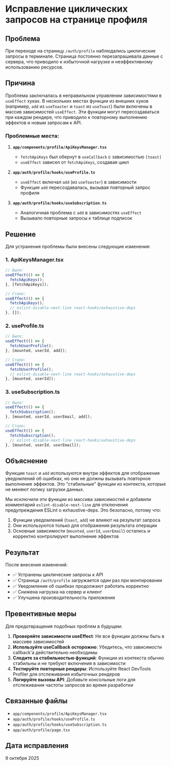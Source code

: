 # Исправление циклических запросов на странице профиля

## Проблема

При переходе на страницу `/auth/profile` наблюдались циклические запросы в терминале. Страница постоянно перезапрашивала данные с сервера, что приводило к избыточной нагрузке и неэффективному использованию ресурсов.

## Причина

Проблема заключалась в неправильном управлении зависимостями в `useEffect` хуках. В нескольких местах функции из внешних хуков (например, `add` из `useToaster` и `toast` из `useToast`) были включены в массив зависимостей `useEffect`. Эти функции могут пересоздаваться при каждом рендере, что приводило к повторному выполнению эффектов и новым запросам к API.

### Проблемные места:

1. **`app/components/profile/ApiKeysManager.tsx`**
   - `fetchApiKeys` был обернут в `useCallback` с зависимостью `[toast]`
   - `useEffect` зависел от `fetchApiKeys`, создавая цикл

2. **`app/auth/profile/hooks/useProfile.ts`**
   - `useEffect` включал `add` (из `useToaster`) в зависимости
   - Функция `add` пересоздавалась, вызывая повторный запрос профиля

3. **`app/auth/profile/hooks/useSubscription.ts`**
   - Аналогичная проблема с `add` в зависимостях `useEffect`
   - Вызывало повторные запросы к таблице подписок

## Решение

Для устранения проблемы были внесены следующие изменения:

### 1. ApiKeysManager.tsx

```typescript
// Было:
useEffect(() => {
  fetchApiKeys();
}, [fetchApiKeys]);

// Стало:
useEffect(() => {
  fetchApiKeys();
  // eslint-disable-next-line react-hooks/exhaustive-deps
}, []);
```

### 2. useProfile.ts

```typescript
// Было:
useEffect(() => {
  fetchUserProfile();
}, [mounted, userId, add]);

// Стало:
useEffect(() => {
  fetchUserProfile();
  // eslint-disable-next-line react-hooks/exhaustive-deps
}, [mounted, userId]);
```

### 3. useSubscription.ts

```typescript
// Было:
useEffect(() => {
  fetchSubscription();
}, [mounted, userId, userEmail, add]);

// Стало:
useEffect(() => {
  fetchSubscription();
  // eslint-disable-next-line react-hooks/exhaustive-deps
}, [mounted, userId, userEmail]);
```

## Объяснение

Функции `toast` и `add` используются внутри эффектов для отображения уведомлений об ошибках, но они не должны вызывать повторное выполнение эффектов. Это "стабильные" функции из контекста, которые не меняют логику загрузки данных.

Мы исключили эти функции из массива зависимостей и добавили комментарий `eslint-disable-next-line` для отключения предупреждения ESLint о exhaustive-deps. Это безопасно, потому что:

1. Функции уведомлений (`toast`, `add`) не влияют на результат запроса
2. Они используются только для отображения результата операции
3. Основные зависимости (`mounted`, `userId`, `userEmail`) остались и корректно контролируют выполнение эффектов

## Результат

После внесения изменений:
- ✅ Устранены циклические запросы к API
- ✅ Страница `/auth/profile` загружается один раз при монтировании
- ✅ Уведомления об ошибках продолжают работать корректно
- ✅ Снижена нагрузка на сервер и клиент
- ✅ Улучшена производительность приложения

## Превентивные меры

Для предотвращения подобных проблем в будущем:

1. **Проверяйте зависимости useEffect**: Не все функции должны быть в массиве зависимостей
2. **Используйте useCallback осторожно**: Убедитесь, что зависимости callback'а действительно необходимы
3. **Следите за стабильностью функций**: Функции из контекста обычно стабильны и не требуют включения в зависимости
4. **Тестируйте повторные рендеры**: Используйте React DevTools Profiler для отслеживания избыточных рендеров
5. **Логируйте вызовы API**: Добавьте консольные логи для отслеживания частоты запросов во время разработки

## Связанные файлы

- `app/components/profile/ApiKeysManager.tsx`
- `app/auth/profile/hooks/useProfile.ts`
- `app/auth/profile/hooks/useSubscription.ts`
- `app/auth/profile/page.tsx`

## Дата исправления

9 октября 2025

